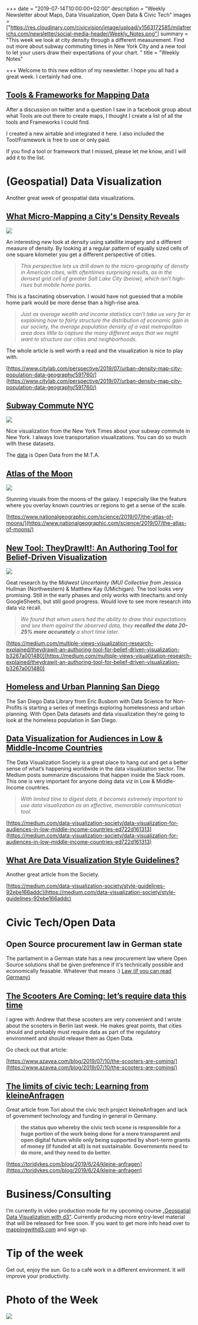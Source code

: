+++
date = "2019-07-14T10:00:00+02:00"
description = "Weekly Newsletter about Maps, Data Visualization, Open Data & Civic Tech"
images = ["https://res.cloudinary.com/civicvision/image/upload/v1563172585/milafrerichs.com/newsletter/social-media-header/Weekly_Notes.png"]
summary = "This week we look at city density through a different measurement. Find out more about subway commuting times in New York City and a new tool to let your users draw their expectations of your chart. "
title = "Weekly Notes"

+++
Welcome to this new edition of my newsletter. I hope you all had a great week. I certainly had one.

## [Tools & Frameworks for Mapping Data](https://mappingwithd3.com/mapping-resources/)

After a discussion on twitter and a question I saw in a facebook group about what Tools are out there to create maps, I thought I create a list of all the tools and Frameworks I could find.

I created a new airtable and integrated it here. I also included the Tool/Framework is free to use or only paid.

If you find a tool or framework that I missed, please let me know, and I will add it to the list.

# (Geospatial) Data Visualization

Another great week of geospatial data visualizations.

## [What Micro-Mapping a City's Density Reveals](https://www.citylab.com/perspective/2019/07/urban-density-map-city-population-data-geography/591760/)

[![](https://res.cloudinary.com/civicvision/image/upload/f_auto,q_auto,w_auto,dpr_auto,c_limit/milafrerichs.com/newsletter/data-viz/density-chicago.jpg)](https://www.citylab.com/perspective/2019/07/urban-density-map-city-population-data-geography/591760/)

An interesting new look at density using satellite imagery and a different measure of density. By looking at a regular pattern of equally sized cells of one square kilometer you get a different perspective of cities.

> _This perspective lets us drill down to the micro-geography of density in American cities, with oftentimes surprising results, as in the densest grid cell of greater Salt Lake City (below), which isn’t high-rises but mobile home parks._

This is a fascinating observation. I would have not guessed that a mobile home park would be more dense than a high-rise area.

> _Just as average wealth and income statistics can’t take us very far in explaining how to fairly structure the distribution of economic gain in our society, the average population density of a vast metropolitan area does little to capture the many different ways that we might want to structure our cities and neighborhoods._

The whole article is well worth a read and the visualization is nice to play with.

[https://www.citylab.com/perspective/2019/07/urban-density-map-city-population-data-geography/591760/](https://www.citylab.com/perspective/2019/07/urban-density-map-city-population-data-geography/591760/)

## [Subway Commute NYC](https://www.nytimes.com/interactive/2019/07/08/upshot/nyc-subway-variability-calculator.html)

[![](https://res.cloudinary.com/civicvision/image/upload/f_auto,q_auto,w_auto,dpr_auto,c_limit/milafrerichs.com/newsletter/data-viz/subway-commute-nyc.jpg)](https://www.nytimes.com/interactive/2019/07/08/upshot/nyc-subway-variability-calculator.html)

Nice visualization from the New York Times about your subway commute in New York. I always love transportation visualizations. You can do so much with these datasets.

The [data](http://web.mta.info/developers/data/archives.html) is Open Data from the M.T.A.

## [Atlas of the Moon](https://www.nationalgeographic.com/science/2019/07/the-atlas-of-moons/)

[![](https://res.cloudinary.com/civicvision/image/upload/f_auto,q_auto,w_auto,dpr_auto,c_limit/milafrerichs.com/newsletter/data-viz/atlas-of-moon.jpg)](https://www.nationalgeographic.com/science/2019/07/the-atlas-of-moons/)

Stunning visuals from the moons of the galaxy. I especially like the feature where you overlay known countries or regions to get a sense of the scale.

[https://www.nationalgeographic.com/science/2019/07/the-atlas-of-moons/](https://www.nationalgeographic.com/science/2019/07/the-atlas-of-moons/)

## [**New Tool:** TheyDrawIt!: An Authoring Tool for Belief-Driven Visualization](https://medium.com/multiple-views-visualization-research-explained/theydrawit-an-authoring-tool-for-belief-driven-visualization-b3267a001480)

[![](https://res.cloudinary.com/civicvision/image/upload/f_auto,q_auto,w_auto,dpr_auto,c_limit/milafrerichs.com/newsletter/data-viz/draw-it.gif)](https://medium.com/multiple-views-visualization-research-explained/theydrawit-an-authoring-tool-for-belief-driven-visualization-b3267a001480)

Geat research by the _Midwest Uncertainty (MU) Collective from_ Jessica Hullman (Northwestern) & Matthew Kay (UMichigan). The tool looks very promising. Still in the early phases and only works with linecharts and only GoogleSheets, but still good progress. Would love to see more research into data viz recall.

> _We found that when users had the ability to draw their expectations and see them against the observed data, they **recalled the data 20–25% more accurately** a short time later._

[https://medium.com/multiple-views-visualization-research-explained/theydrawit-an-authoring-tool-for-belief-driven-visualization-b3267a001480](https://medium.com/multiple-views-visualization-research-explained/theydrawit-an-authoring-tool-for-belief-driven-visualization-b3267a001480)

## [Homeless and Urban Planning San Diego](https://www.sandiegodata.org/2019/07/data-for-social-good-workshop-homelessness-and-urban-planning/)

The San Diego Data Library from Eric Busbom with Data Science for Non-Profits is starting a series of meetings exploring homelessness and urban planning. With Open Data datasets and data visualization they're going to look at the homeless population in San Diego.

## [Data Visualization for Audiences in Low & Middle-Income Countries](https://medium.com/data-visualization-society/data-visualization-for-audiences-in-low-middle-income-countries-ed722d161313)

The Data Visualization Society is a great place to hang out and get a better sense of what‘s happening worldwide in the data visualization sector. The Medium posts summarize discussions that happen inside the Slack room. This one is very important for anyone doing data viz in Low & Middle-Income countries.

> _With limited time to digest data, it becomes extremely important to use data visualization as an effective, memorable communication tool._

[https://medium.com/data-visualization-society/data-visualization-for-audiences-in-low-middle-income-countries-ed722d161313](https://medium.com/data-visualization-society/data-visualization-for-audiences-in-low-middle-income-countries-ed722d161313)

## [What Are Data Visualization Style Guidelines?](https://medium.com/data-visualization-society/style-guidelines-92ebe166addc)

Another great article from the Society.

[https://medium.com/data-visualization-society/style-guidelines-92ebe166addc](https://medium.com/data-visualization-society/style-guidelines-92ebe166addc)

# Civic Tech/Open Data

## Open Source procurement law in German state

The parliament in a German state has a new procurement law where Open Source solutions shall be given preference if it's technically possible and economically feasable. Whatever that means :)
[Law (if you can read Germany)](http://www.parldok.thueringen.de/ParlDok/dokument/71600/gesetz_zur_aenderung_des_thueringer_vergabegesetzes_und_anderer_haushaltsrechtlicher_vorschriften.pdf)

## [The Scooters Are Coming: let’s require data this time](https://www.azavea.com/blog/2019/07/10/the-scooters-are-coming/)

I agree with Andrew that these scooters are very convenient and I wrote about the scooters in Berlin last week. He makes great points, that cities should and probably must require data as part of the regulatory environment and should release them as Open Data.

Go check out that article:

[https://www.azavea.com/blog/2019/07/10/the-scooters-are-coming/](https://www.azavea.com/blog/2019/07/10/the-scooters-are-coming/)

## [The limits of civic tech: Learning from kleineAnfragen](https://toridykes.com/blog/2019/6/24/kleine-anfragen)

Great article from Tori about the civic tech project kleineAnfragen and lack of government technology and funding in general in Germany.

> **the status quo whereby the civic tech scene is responsible for a huge portion of the work being done for a more transparent and open digital future while only being supported by short-term grants of money (if funded at all) is not sustainable. Governments need to do more, and they need to do better.**

[https://toridykes.com/blog/2019/6/24/kleine-anfragen](https://toridykes.com/blog/2019/6/24/kleine-anfragen)

# Business/Consulting

I‘m currently in video production mode for my upcoming course [„Geospatial Data Visualization with d3“](https://mappingwithd3.com/). Currently producing more entry-level material that will be released for free soon. If you want to get more info head over to [mappingwithd3.com](https://mappingwithd3.com/) and sign up.

# Tip of the week

Get out, enjoy the sun. Go to a café work in a different environment. It will improve your productivity.

# Photo of the Week

![](https://res.cloudinary.com/civicvision/image/upload/f_auto,q_auto,w_auto,dpr_auto,c_limit/milafrerichs.com/newsletter/photo_of_the_week/45BFBC35-12B4-4AD6-80D2-9252EE2F0FB5.jpg)